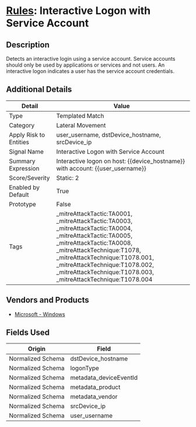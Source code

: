 # [Rules](README.md): Interactive Logon with Service Account

## Description
Detects an interactive login using a service account. Service accounts should only be used by applications or services and not users. An interactive logon indicates a user has the service account credentials.

## Additional Details
|Detail|Value|
|----|----|
|Type|Templated Match|
|Category|Lateral Movement|
|Apply Risk to Entities|user_username, dstDevice_hostname, srcDevice_ip|
|Signal Name|Interactive Logon with Service Account|
|Summary Expression|Interactive logon on host: {{device_hostname}} with account: {{user_username}}|
|Score/Severity|Static: 2|
|Enabled by Default|True|
|Prototype|False|
|Tags|_mitreAttackTactic:TA0001, _mitreAttackTactic:TA0003, _mitreAttackTactic:TA0004, _mitreAttackTactic:TA0005, _mitreAttackTactic:TA0008, _mitreAttackTechnique:T1078, _mitreAttackTechnique:T1078.001, _mitreAttackTechnique:T1078.002, _mitreAttackTechnique:T1078.003, _mitreAttackTechnique:T1078.004|
## Vendors and Products
- [Microsoft - Windows](../products/1ff7546c-cb36-4a24-87f7-89d2cecc5761.md)


## Fields Used

|Origin|Field|
|----|----|
|Normalized Schema|dstDevice_hostname|
|Normalized Schema|logonType|
|Normalized Schema|metadata_deviceEventId|
|Normalized Schema|metadata_product|
|Normalized Schema|metadata_vendor|
|Normalized Schema|srcDevice_ip|
|Normalized Schema|user_username|


